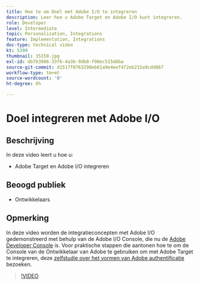 ```yaml
---
title: Hoe te om Doel met Adobe I/O te integreren
description: Leer hoe u Adobe Target en Adobe I/O kunt integreren.
role: Developer
level: Intermediate
topic: Personalization, Integrations
feature: Implementation, Integrations
doc-type: technical video
kt: 5390
thumbnail: 35150.jpg
exl-id: db763906-33f6-4a3b-9db8-f90ec515d8ba
source-git-commit: d1517f0763290eb61a9e4eef4f2eb215a9cdd667
workflow-type: tm+mt
source-wordcount: '0'
ht-degree: 0%

---
```


# Doel integreren met Adobe I/O

## Beschrijving

In deze video leert u hoe u:

* Adobe Target en Adobe I/O integreren

## Beoogd publiek

* Ontwikkelaars

## Opmerking

In deze video worden de integratieconcepten met Adobe I/O gedemonstreerd met behulp van de Adobe I/O Console, die nu de [Adobe Developer Console](https://console.adobe.io/home) is. Voor praktische stappen die aantonen hoe te om de Console van de Ontwikkelaar van Adobe te gebruiken om met Adobe Target te integreren, deze [zelfstudie over het vormen van Adobe authentificatie](https://experienceleague.adobe.com/docs/target-learn/tutorials/apis/configure-io-target-integration.html?lang=en) bezoeken.

>[!VIDEO](https://video.tv.adobe.com/v/35150/?quality=12)

